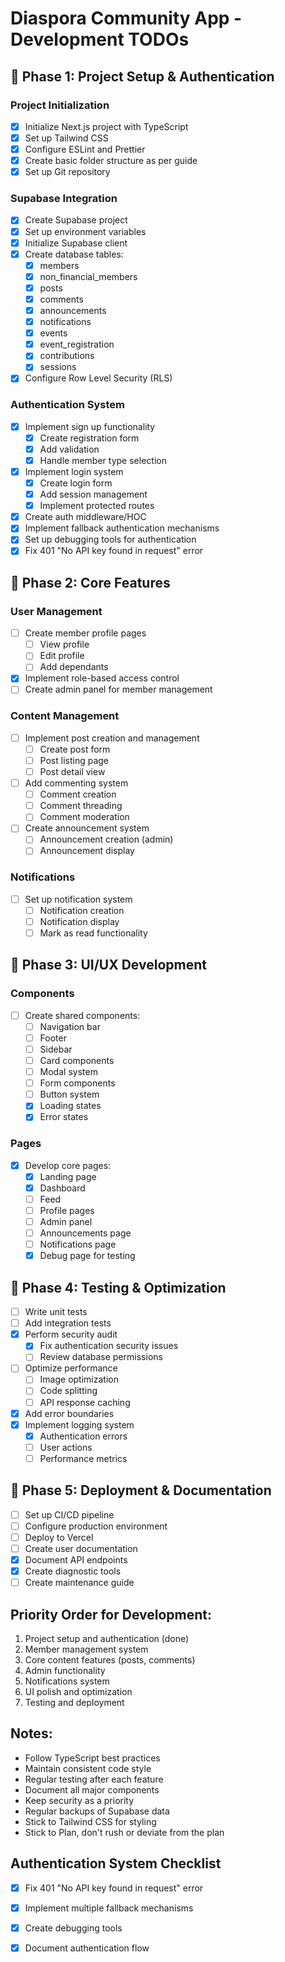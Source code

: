 # Diaspora Community App - Development TODOs

## 🎯 Phase 1: Project Setup & Authentication
### Project Initialization
- [x] Initialize Next.js project with TypeScript
- [x] Set up Tailwind CSS
- [x] Configure ESLint and Prettier
- [x] Create basic folder structure as per guide
- [x] Set up Git repository

### Supabase Integration
- [x] Create Supabase project
- [x] Set up environment variables
- [x] Initialize Supabase client
- [x] Create database tables:
  - [x] members
  - [x] non_financial_members
  - [x] posts
  - [x] comments
  - [x] announcements
  - [x] notifications
  - [x] events
  - [x] event_registration
  - [x] contributions
  - [x] sessions
- [x] Configure Row Level Security (RLS)

### Authentication System
- [x] Implement sign up functionality
  - [x] Create registration form
  - [x] Add validation
  - [x] Handle member type selection
- [x] Implement login system
  - [x] Create login form
  - [x] Add session management
  - [x] Implement protected routes
- [x] Create auth middleware/HOC
- [x] Implement fallback authentication mechanisms
- [x] Set up debugging tools for authentication
- [x] Fix 401 "No API key found in request" error

## 🎯 Phase 2: Core Features
### User Management
- [ ] Create member profile pages
  - [ ] View profile
  - [ ] Edit profile
  - [ ] Add dependants
- [x] Implement role-based access control
- [ ] Create admin panel for member management

### Content Management
- [ ] Implement post creation and management
  - [ ] Create post form
  - [ ] Post listing page
  - [ ] Post detail view
- [ ] Add commenting system
  - [ ] Comment creation
  - [ ] Comment threading
  - [ ] Comment moderation
- [ ] Create announcement system
  - [ ] Announcement creation (admin)
  - [ ] Announcement display

### Notifications
- [ ] Set up notification system
  - [ ] Notification creation
  - [ ] Notification display
  - [ ] Mark as read functionality

## 🎯 Phase 3: UI/UX Development
### Components
- [ ] Create shared components:
  - [ ] Navigation bar
  - [ ] Footer
  - [ ] Sidebar
  - [ ] Card components
  - [ ] Modal system
  - [ ] Form components
  - [ ] Button system
  - [x] Loading states
  - [x] Error states

### Pages
- [x] Develop core pages:
  - [x] Landing page
  - [x] Dashboard
  - [ ] Feed
  - [ ] Profile pages
  - [ ] Admin panel
  - [ ] Announcements page
  - [ ] Notifications page
  - [x] Debug page for testing

## 🎯 Phase 4: Testing & Optimization
- [ ] Write unit tests
- [ ] Add integration tests
- [x] Perform security audit
  - [x] Fix authentication security issues
  - [ ] Review database permissions
- [ ] Optimize performance
  - [ ] Image optimization
  - [ ] Code splitting
  - [ ] API response caching
- [x] Add error boundaries
- [x] Implement logging system
  - [x] Authentication errors
  - [ ] User actions
  - [ ] Performance metrics

## 🎯 Phase 5: Deployment & Documentation
- [ ] Set up CI/CD pipeline
- [ ] Configure production environment
- [ ] Deploy to Vercel
- [ ] Create user documentation
- [x] Document API endpoints
- [x] Create diagnostic tools
- [ ] Create maintenance guide

## Priority Order for Development:
1. Project setup and authentication (done)
2. Member management system
3. Core content features (posts, comments)
4. Admin functionality
5. Notifications system
6. UI polish and optimization
7. Testing and deployment

## Notes:
- Follow TypeScript best practices
- Maintain consistent code style
- Regular testing after each feature
- Document all major components
- Keep security as a priority
- Regular backups of Supabase data
- Stick to Tailwind CSS for styling
- Stick to Plan, don't rush or deviate from the plan

## Authentication System Checklist
- [x] Fix 401 "No API key found in request" error
- [x] Implement multiple fallback mechanisms
- [x] Create debugging tools
- [x] Document authentication flow

